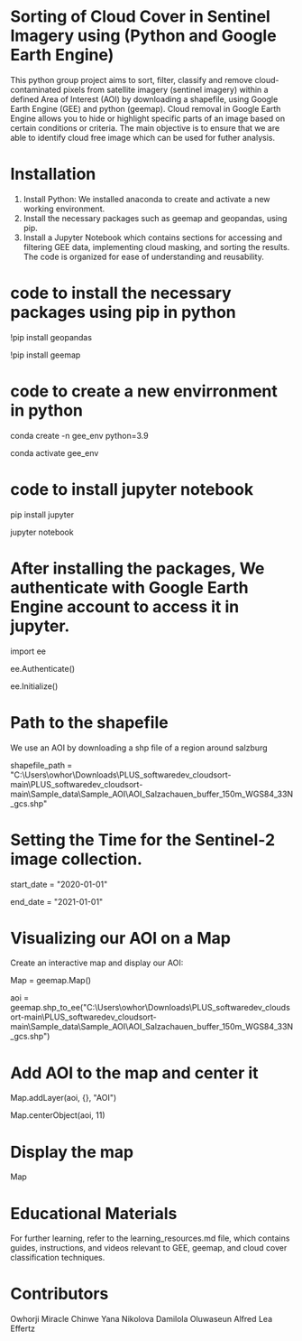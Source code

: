 # Sorting of Cloud Cover in Sentinel Imagery using (Python and Google Earth Engine) #

This python group project aims to sort, filter, classify and remove cloud-contaminated pixels from satellite imagery (sentinel imagery) within a defined Area of Interest (AOI) by downloading a shapefile, using Google Earth Engine (GEE) and python (geemap). Cloud removal in Google Earth Engine allows you to hide or highlight specific parts of an image based on certain conditions or criteria. The main objective is to ensure that we are able to identify cloud free image which can be used for futher analysis.

# Installation

1. Install Python: We installed anaconda to create and activate a new working environment.
2. Install the necessary packages such as geemap and geopandas, using pip.
3. Install a Jupyter Notebook which contains sections for accessing and filtering GEE data, implementing cloud masking, and sorting the results. The code is organized for ease of understanding and reusability.

# code to install the necessary packages using pip in python
!pip install geopandas

!pip install geemap


# code to create a new envirronment in python
conda create -n gee_env python=3.9

conda activate gee_env


# code to install jupyter notebook
pip install jupyter

jupyter notebook


# After installing the packages, We authenticate with Google Earth Engine account to access it in jupyter.
import ee

ee.Authenticate()

ee.Initialize()


# Path to the shapefile
We use an AOI by downloading a shp file of a region around salzburg

shapefile_path = "C:\Users\owhor\Downloads\PLUS_softwaredev_cloudsort-main\PLUS_softwaredev_cloudsort-main\Sample_data\Sample_AOI\AOI_Salzachauen_buffer_150m_WGS84_33N_gcs.shp"


# Setting the Time for the Sentinel-2 image collection.
start_date = "2020-01-01"

end_date = "2021-01-01"


# Visualizing our AOI on a Map
Create an interactive map and display our AOI:

Map = geemap.Map()

aoi = geemap.shp_to_ee("C:\Users\owhor\Downloads\PLUS_softwaredev_cloudsort-main\PLUS_softwaredev_cloudsort-main\Sample_data\Sample_AOI\AOI_Salzachauen_buffer_150m_WGS84_33N_gcs.shp")


# Add AOI to the map and center it
Map.addLayer(aoi, {}, "AOI")

Map.centerObject(aoi, 11)


# Display the map
Map


# Educational Materials
For further learning, refer to the learning_resources.md file, which contains guides, instructions, and videos relevant to GEE, geemap, and cloud cover classification techniques.


# Contributors
Owhorji Miracle Chinwe
Yana Nikolova
Damilola Oluwaseun Alfred
Lea Effertz
